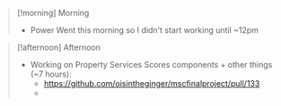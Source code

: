 
> [!morning] Morning
> - Power Went this morning so I didn't start working until ~12pm

> [!afternoon] Afternoon
> - Working on Property Services Scores components + other things (~7 hours):
> 	- https://github.com/oisintheginger/mscfinalproject/pull/133
> 	- 
